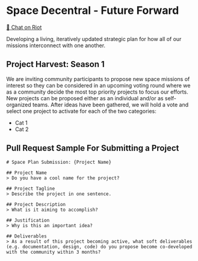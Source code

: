 # Space Decentral - Future Forward
[💬 Chat on Riot](https://riot.im/app/#/room/#spacedecentral-futureforward:matrix.org)

Developing a living, iteratively updated strategic plan for how all of our missions interconnect with one another.

## Project Harvest: Season 1
We are inviting community participants to propose new space missions of interest so they can be considered in an upcoming voting round where we as a community decide the most top priority projects to focus our efforts. New projects can be proposed either as an individual and/or as self-organized teams. After ideas have been gathered, we will hold a vote and select one project to activate for each of the two categories:
* Cat 1
* Cat 2


## Pull Request Sample For Submitting a Project
```
# Space Plan Submission: {Project Name}

## Project Name
> Do you have a cool name for the project?

## Project Tagline
> Describe the project in one sentence.

## Project Description
> What is it aiming to accomplish?

## Justification
> Why is this an important idea? 

## Deliverables
> As a result of this project becoming active, what soft deliverables (e.g. documentation, design, code) do you propose become co-developed with the community within 3 months?
```
